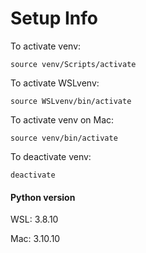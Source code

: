 # Setup Info
To activate venv:

```
source venv/Scripts/activate
```

To activate WSLvenv:

```
source WSLvenv/bin/activate
```

To activate venv on Mac:
```
source venv/bin/activate
```

To deactivate venv:

```
deactivate
```
#### Python version
WSL: 3.8.10

Mac: 3.10.10
